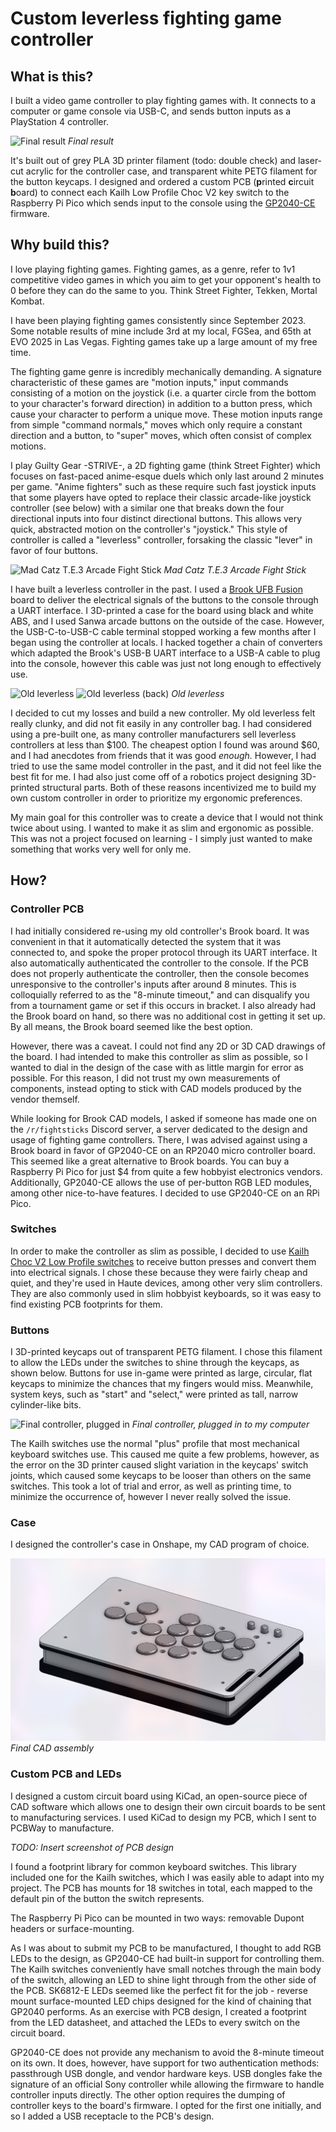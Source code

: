 # Custom leverless fighting game controller
## What is this?

I built a video game controller to play fighting games with. It connects to a computer or game
console via USB-C, and sends button inputs as a PlayStation 4 controller.

![Final result](images/controller.png)
*Final result*

It's built out of grey PLA 3D printer filament (todo: double check) and laser-cut acrylic for the
controller case, and transparent white PETG filament for the button keycaps. I designed and ordered
a custom PCB (**p**rinted **c**ircuit **b**oard) to connect each Kailh Low Profile Choc V2 key
switch to the Raspberry Pi Pico which sends input to the console using the
[GP2040-CE](https://gp2040-ce.info/) firmware.

## Why build this?

I love playing fighting games. Fighting games, as a genre, refer to 1v1 competitive video games in
which you aim to get your opponent's health to 0 before they can do the same to you. Think Street
Fighter, Tekken, Mortal Kombat.

I have been playing fighting games consistently since September 2023. Some notable results of mine
include 3rd at my local, FGSea, and 65th at EVO 2025 in Las Vegas. Fighting games take up a large
amount of my free time.

The fighting game genre is incredibly mechanically demanding. A signature characteristic of these
games are "motion inputs," input commands consisting of a motion on the joystick (i.e. a quarter
circle from the bottom to your character's forward direction) in addition to a button press, which
cause your character to perform a unique move. These motion inputs range from simple "command
normals," moves which only require a constant direction and a button, to "super" moves, which often
consist of complex motions.

I play Guilty Gear -STRIVE-, a 2D fighting game (think Street Fighter) which focuses on fast-paced
anime-esque duels which only last around 2 minutes per game. "Anime fighters" such as these require
such fast joystick inputs that some players have opted to replace their classic arcade-like joystick
controller (see below) with a similar one that breaks down the four directional inputs into four
distinct directional buttons. This allows very quick, abstracted motion on the controller's
"joystick." This style of controller is called a "leverless" controller, forsaking the classic
"lever" in favor of four buttons.

![Mad Catz T.E.3 Arcade Fight Stick](https://www.bhphotovideo.com/cdn-cgi/image/fit=scale-down,width=500,quality=95/https://www.bhphotovideo.com/images/images500x500/mad_catz_gapccainbl001_0_t_e_3_arcade_fight_stick_1682421923_1762174.jpg)
*Mad Catz T.E.3 Arcade Fight Stick*

I have built a leverless controller in the past. I used a
[Brook UFB Fusion](https://www.brookaccessory.com/products/ufbfusion/index.html) board to deliver
the electrical signals of the buttons to the console through a UART interface. I 3D-printed a case
for the board using black and white ABS, and I used Sanwa arcade buttons on the outside of the case.
However, the USB-C-to-USB-C cable terminal stopped working a few months after I began using the
controller at locals. I hacked together a chain of converters which adapted the Brook's USB-B UART
interface to a USB-A cable to plug into the console, however this cable was just not long enough to
effectively use.

![Old leverless](images/old/top.png)
![Old leverless (back)](images/old/back.png)
*Old leverless*

I decided to cut my losses and build a new controller. My old leverless felt really clunky, and did
not fit easily in any controller bag. I had considered using a pre-built one, as many controller
manufacturers sell leverless controllers at less than $100. The cheapest option I found was around
$60, and I had anecdotes from friends that it was good *enough.* However, I had tried to use the
same model controller in the past, and it did not feel like the best fit for me. I had also just
come off of a robotics project designing 3D-printed structural parts. Both of these reasons
incentivized me to build my own custom controller in order to prioritize my ergonomic preferences.

My main goal for this controller was to create a device that I would not think twice about using. I
wanted to make it as slim and ergonomic as possible. This was not a project focused on learning - I
simply just wanted to make something that works very well for only me.

## How?
### Controller PCB

I had initially considered re-using my old controller's Brook board. It was convenient in that it
automatically detected the system that it was connected to, and spoke the proper protocol through
its UART interface. It also automatically authenticated the controller to the console. If the PCB
does not properly authenticate the controller, then the console becomes unresponsive to the
controller's inputs after around 8 minutes. This is colloquially referred to as the "8-minute
timeout," and can disqualify you from a tournament game or set if this occurs in bracket. I also
already had the Brook board on hand, so there was no additional cost in getting it set up. By all
means, the Brook board seemed like the best option.

However, there was a caveat. I could not find any 2D or 3D CAD drawings of the board. I had
intended to make this controller as slim as possible, so I wanted to dial in the design of the case
with as little margin for error as possible. For this reason, I did not trust my own measurements of
components, instead opting to stick with CAD models produced by the vendor themself.

While looking for Brook CAD models, I asked if someone has made one on the `/r/fightsticks` Discord
server, a server dedicated to the design and usage of fighting game controllers. There, I was
advised against using a Brook board in favor of GP2040-CE on an RP2040 micro controller board. This
seemed like a great alternative to Brook boards. You can buy a Raspberry Pi Pico for just $4 from
quite a few hobbyist electronics vendors. Additionally, GP2040-CE allows the use of per-button RGB
LED modules, among other nice-to-have features. I decided to use GP2040-CE on an RPi Pico.

### Switches

In order to make the controller as slim as possible, I decided to use
[Kailh Choc V2 Low Profile switches](https://www.kailh.net/collections/low-profile-switches/products/kailh-choc-v2-low-profile-switch-set)
to receive button presses and convert them into electrical signals. I chose these because they were
fairly cheap and quiet, and they're used in Haute devices, among other very slim controllers. They
are also commonly used in slim hobbyist keyboards, so it was easy to find existing PCB footprints
for them.

### Buttons

I 3D-printed keycaps out of transparent PETG filament. I chose this filament to allow the LEDs under
the switches to shine through the keycaps, as shown below. Buttons for use in-game were printed as
large, circular, flat keycaps to minimize the chances that my fingers would miss. Meanwhile, system
keys, such as "start" and "select," were printed as tall, narrow cylinder-like bits.

![Final controller, plugged in](images/lit.png)
*Final controller, plugged in to my computer*

The Kailh switches use the normal "plus" profile that most mechanical keyboard switches use. This
caused me quite a few problems, however, as the error on the 3D printer caused slight variation in
the keycaps' switch joints, which caused some keycaps to be looser than others on the same switches.
This took a lot of trial and error, as well as printing time, to minimize the occurrence of, however
I never really solved the issue.

### Case

I designed the controller's case in Onshape, my CAD program of choice.

![Final CAD assembly](images/cad.png)
*Final CAD assembly*

### Custom PCB and LEDs

I designed a custom circuit board using KiCad, an open-source piece of CAD software which allows one
to design their own circuit boards to be sent to manufacturing services. I used KiCad to design my
PCB, which I sent to PCBWay to manufacture.

*TODO: Insert screenshot of PCB design*

I found a footprint library for common keyboard switches. This library included one for the Kailh
switches, which I was easily able to adapt into my project. The PCB has mounts for 18 switches in
total, each mapped to the default pin of the button the switch represents.

The Raspberry Pi Pico can be mounted in two ways: removable Dupont headers or surface-mounting.

As I was about to submit my PCB to be manufactured, I thought to add RGB LEDs to the design, as
GP2040-CE had built-in support for controlling them. The Kailh switches conveniently have small
notches through the main body of the switch, allowing an LED to shine light through from the other
side of the PCB. SK6812-E LEDs seemed like the perfect fit for the job - reverse mount
surface-mounted LED chips designed for the kind of chaining that GP2040 performs. As an exercise
with PCB design, I created a footprint from the LED datasheet, and attached the LEDs to every switch
on the circuit board.

GP2040-CE does not provide any mechanism to avoid the 8-minute timeout on its own. It does, however,
have support for two authentication methods: passthrough USB dongle, and vendor hardware keys. USB
dongles fake the signature of an official Sony controller while allowing the firmware to handle
controller inputs directly. The other option requires the dumping of controller keys to the board's
firmware. I opted for the first one initially, and so I added a USB receptacle to the PCB's design.
